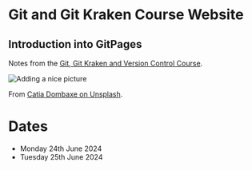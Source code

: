 # Git and Git Kraken Course Website

## Introduction into GitPages

Notes from the [Git, Git Kraken and Version Control Course](https://srse-git-github-zero2hero.netlify.app/00-intro-to-version-control/).

![Adding a nice picture](https://images.unsplash.com/photo-1711834232256-56c15f88d6f1?q=80&w=1887&auto=format&fit=crop&ixlib=rb-4.0.3&ixid=M3wxMjA3fDB8MHxwaG90by1wYWdlfHx8fGVufDB8fHx8fA%3D%3D) 

From [Catia Dombaxe on Unsplash](https://unsplash.com/photos/a-white-building-with-wooden-doors-and-a-balcony-lECqVvkkrsg).

# Dates

- Monday 24th June 2024
- Tuesday 25th June 2024